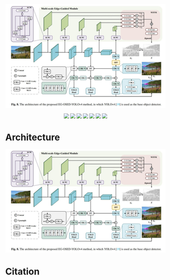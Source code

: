 [![HOME](imgs/EG-OSED-YOLOv4.JPG)]()
<p align="center"> 
<a href="" ><img src="https://img.shields.io/badge/HOME-KBS-blue.svg"></a>
<a href="" ><img src="https://img.shields.io/badge/HOME-Paper-important.svg"></a>
<a href="" ><img src="https://img.shields.io/badge/PDF-Paper-blueviolet.svg"></a>
<a href="" ><img src="https://img.shields.io/badge/-Poster-ff69b7.svg"></a>
<a href="" ><img src="https://img.shields.io/badge/-Video-brightgreen.svg"></a>
<a href="" ><img src="https://img.shields.io/badge/-Supplementary-green.svg"></a>
<a href="" ><img src="https://img.shields.io/badge/-WeightsFiles-blue.svg"></a>
</p>

# Architecture

![archioverall](imgs/EG-OSED-YOLOv4.JPG)


# Citation
